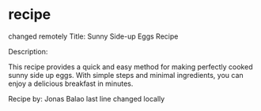 # recipe
changed remotely
Title: Sunny Side-up Eggs Recipe

Description:

This recipe provides a quick and easy method for making perfectly cooked sunny side up eggs. With simple steps and minimal ingredients, you can enjoy a delicious breakfast in minutes.

Recipe by: Jonas Balao
last line changed locally